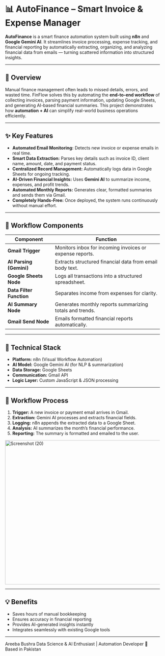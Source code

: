 # 📊 AutoFinance – Smart Invoice & Expense Manager

**AutoFinance** is a smart finance automation system built using **n8n** and **Google Gemini AI**.
It streamlines invoice processing, expense tracking, and financial reporting by automatically extracting, organizing, and analyzing financial data from emails — turning scattered information into structured insights.

---

## 📘 Overview

Manual finance management often leads to missed details, errors, and wasted time.
FinFlow solves this by automating the **end-to-end workflow** of collecting invoices, parsing payment information, updating Google Sheets, and generating AI-based financial summaries.
This project demonstrates how **automation + AI** can simplify real-world business operations efficiently.

---

## ✨ Key Features

* **Automated Email Monitoring:** Detects new invoice or expense emails in real time.
* **Smart Data Extraction:** Parses key details such as invoice ID, client name, amount, date, and payment status.
* **Centralized Record Management:** Automatically logs data in Google Sheets for ongoing tracking.
* **AI-Driven Financial Insights:** Uses **Gemini AI** to summarize income, expenses, and profit trends.
* **Automated Monthly Reports:** Generates clear, formatted summaries and sends them via Gmail.
* **Completely Hands-Free:** Once deployed, the system runs continuously without manual effort.

---

## 🧩 Workflow Components

| Component                | Function                                                 |
| ------------------------ | -------------------------------------------------------- |
| **Gmail Trigger**        | Monitors inbox for incoming invoices or expense reports. |
| **AI Parsing (Gemini)**  | Extracts structured financial data from email body text. |
| **Google Sheets Node**   | Logs all transactions into a structured spreadsheet.     |
| **Data Filter Function** | Separates income from expenses for clarity.              |
| **AI Summary Node**      | Generates monthly reports summarizing totals and trends. |
| **Gmail Send Node**      | Emails formatted financial reports automatically.        |

---

## 🧠 Technical Stack

* **Platform:** n8n (Visual Workflow Automation)
* **AI Model:** Google Gemini AI (for NLP & summarization)
* **Data Storage:** Google Sheets
* **Communication:** Gmail API
* **Logic Layer:** Custom JavaScript & JSON processing

---

## 🔄 Workflow Process

1. **Trigger:** A new invoice or payment email arrives in Gmail.
2. **Extraction:** Gemini AI processes and extracts financial fields.
3. **Logging:** n8n appends the extracted data to a Google Sheet.
4. **Analysis:** AI summarizes the month’s financial performance.
5. **Reporting:** The summary is formatted and emailed to the user.


<img width="1084" height="468" alt="Screenshot (20)" src="https://github.com/user-attachments/assets/cccc77fc-5b77-4dfd-8d7d-6e0fe62fca1f" />

---

## 💡 Benefits

* Saves hours of manual bookkeeping
* Ensures accuracy in financial reporting
* Provides AI-generated insights instantly
* Integrates seamlessly with existing Google tools

---

Areeba Bushra
Data Science & AI Enthusiast | Automation Developer
📍 Based in Pakistan

